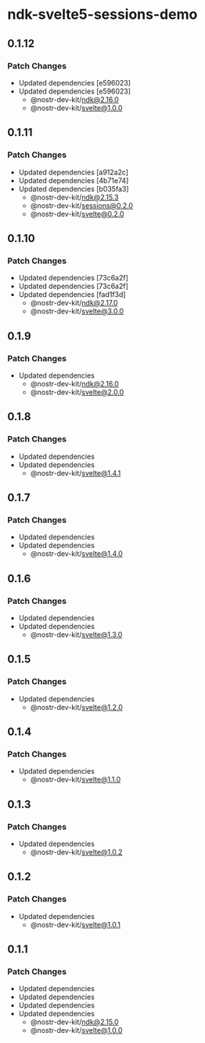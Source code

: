 # ndk-svelte5-sessions-demo

## 0.1.12

### Patch Changes

- Updated dependencies [e596023]
- Updated dependencies [e596023]
    - @nostr-dev-kit/ndk@2.16.0
    - @nostr-dev-kit/svelte@1.0.0

## 0.1.11

### Patch Changes

- Updated dependencies [a912a2c]
- Updated dependencies [4b71e74]
- Updated dependencies [b035fa3]
    - @nostr-dev-kit/ndk@2.15.3
    - @nostr-dev-kit/sessions@0.2.0
    - @nostr-dev-kit/svelte@0.2.0

## 0.1.10

### Patch Changes

- Updated dependencies [73c6a2f]
- Updated dependencies [73c6a2f]
- Updated dependencies [fad1f3d]
    - @nostr-dev-kit/ndk@2.17.0
    - @nostr-dev-kit/svelte@3.0.0

## 0.1.9

### Patch Changes

- Updated dependencies
    - @nostr-dev-kit/ndk@2.16.0
    - @nostr-dev-kit/svelte@2.0.0

## 0.1.8

### Patch Changes

- Updated dependencies
- Updated dependencies
    - @nostr-dev-kit/svelte@1.4.1

## 0.1.7

### Patch Changes

- Updated dependencies
- Updated dependencies
    - @nostr-dev-kit/svelte@1.4.0

## 0.1.6

### Patch Changes

- Updated dependencies
- Updated dependencies
    - @nostr-dev-kit/svelte@1.3.0

## 0.1.5

### Patch Changes

- Updated dependencies
    - @nostr-dev-kit/svelte@1.2.0

## 0.1.4

### Patch Changes

- Updated dependencies
    - @nostr-dev-kit/svelte@1.1.0

## 0.1.3

### Patch Changes

- Updated dependencies
    - @nostr-dev-kit/svelte@1.0.2

## 0.1.2

### Patch Changes

- Updated dependencies
    - @nostr-dev-kit/svelte@1.0.1

## 0.1.1

### Patch Changes

- Updated dependencies
- Updated dependencies
- Updated dependencies
- Updated dependencies
    - @nostr-dev-kit/ndk@2.15.0
    - @nostr-dev-kit/svelte@1.0.0
